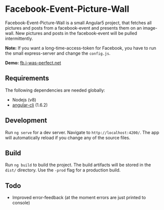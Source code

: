 # Facebook-Event-Picture-Wall

Facebook-Event-Picture-Wall is a small Angular5 project, that fetches all pictures and posts from a
facebook-event and presents them on an image-wall. New pictures and posts in the facebook-event will be pulled intermittently.

**Note:** If you want a long-time-access-token for Facebook, you have to run the small express-server and change the `config.js`.

**Demo:** [fb.i-was-perfect.net](https://fb.i-was-perfect.net/)

## Requirements

The following dependencies are needed globally:

* Nodejs (v8)
* [angular-cli](https://github.com/angular/angular-cli) (1.6.2)

## Development
Run `ng serve` for a dev server. Navigate to `http://localhost:4200/`. The app will automatically reload if you change any of the source files.

## Build

Run `ng build` to build the project. The build artifacts will be stored in the `dist/` directory. Use the `-prod` flag for a production build.

## Todo

* Improved error-feedback (at the moment errors are just printed to console)
